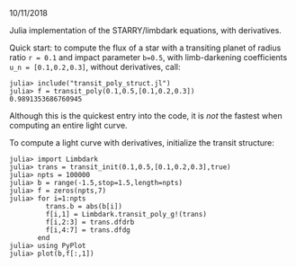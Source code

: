 10/11/2018

Julia implementation of the STARRY/limbdark equations, with
derivatives.

Quick start:  to compute the flux of a star with a transiting
planet of radius ratio `r = 0.1` and impact parameter `b=0.5`,
with limb-darkening coefficients `u_n = [0.1,0.2,0.3]`, without
derivatives, call:

```
julia> include("transit_poly_struct.jl")
julia> f = transit_poly(0.1,0.5,[0.1,0.2,0.3])
0.9891353686760945

```
Although this is the quickest entry into the code, it is
*not* the fastest when computing an entire light curve.

To compute a light curve with derivatives, initialize the transit structure:

```
julia> import Limbdark
julia> trans = transit_init(0.1,0.5,[0.1,0.2,0.3],true)
julia> npts = 100000
julia> b = range(-1.5,stop=1.5,length=npts)
julia> f = zeros(npts,7)
julia> for i=1:npts
         trans.b = abs(b[i])
         f[i,1] = Limbdark.transit_poly_g!(trans)
         f[i,2:3] = trans.dfdrb
         f[i,4:7] = trans.dfdg
       end
julia> using PyPlot
julia> plot(b,f[:,1])
```
